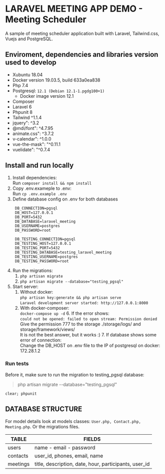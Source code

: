 # LARAVEL MEETING APP DEMO - Meeting Scheduler

A sample of meeting scheduler application built with Laravel, Tailwind.css, Vuejs and PostgreSQL.

## Enviroment, dependencies and libraries version used to develop
* Xubuntu 18.04
* Docker version 19.03.5, build 633a0ea838
* Php 7.4
* Postgresql: `12.1 (Debian 12.1-1.pgdg100+1)`  
  * Docker image version 12.1
* Composer
* Laravel 6
* Phpunit 8
* Tailwind ^1.1.4
* jquery": ^3.2
* @mdi/font": ^4.7.95
* animate.css": ^3.7.2
* v-calendar": ^1.0.0
* vue-the-mask": "^0.11.1
* vuelidate": "^0.7.4


## Install and run locally

1. Install dependencies:  
   Run `composer install && npm install`
2. Copy .env.exameple to .env:  
   Run `cp .env.example .env`
3. Define database config on .env for both databases  
   ```shell script
    DB_CONNECTION=pgsql
    DB_HOST=127.0.0.1
    DB_PORT=5432
    DB_DATABASE=laravel_meeting
    DB_USERNAME=postgres
    DB_PASSWORD=root
    
    DB_TESTING_CONNECTION=pgsql
    DB_TESTING_HOST=127.0.0.1
    DB_TESTING_PORT=5432
    DB_TESTING_DATABASE=testing_laravel_meeting
    DB_TESTING_USERNAME=postgres
    DB_TESTING_PASSWORD=root
   ```
4. Run the migrations:
   1. `php artisan migrate`
   2. `php artisan migrate --database="testing_pgsql"`
5. Start server:
   1. Without docker:  
      `php artisan key:generate && php artisan serve`  
      `Laravel development server started: http://127.0.0.1:8000`
   2. With docker-composer:  
      `docker-compose up -d`
        6. If the error shows:  
        `could not be opened: failed to open stream: Permission denied`  
        Give the permission 777 to the storage ./storage/logs/ and storage/framework/views/  
        It is not the best answer, but it works :)
        7. If database shows some error of connection:  
        Change the DB_HOST on .env file to the IP of postgresql on docker: 172.28.1.2


### Run tests

Before it, make sure to run the migration to testing_pgsql database:

> php artisan migrate --database="testing_pgsql" 


```shell script
clear; phpunit
```

## DATABASE STRUCTURE

For model details look at models classes: `User.php, Contact.php, Meeting.php`. Or the migrations files.

| TABLE                         | FIELDS                                                          | 
|-------------------------------|-----------------------------------------------------------------|
| users                          | name - email - password  |
| contacts                      |  user_id, phones, email, name |
| meetings                      | title, description, date, hour, participants, user_id |
